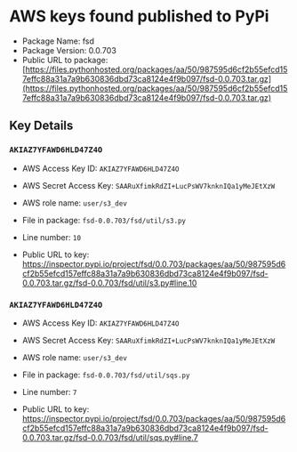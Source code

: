 # AWS keys found published to PyPi

* Package Name: fsd
* Package Version: 0.0.703
* Public URL to package: [https://files.pythonhosted.org/packages/aa/50/987595d6cf2b55efcd157effc88a31a7a9b630836dbd73ca8124e4f9b097/fsd-0.0.703.tar.gz](https://files.pythonhosted.org/packages/aa/50/987595d6cf2b55efcd157effc88a31a7a9b630836dbd73ca8124e4f9b097/fsd-0.0.703.tar.gz)

## Key Details

### `AKIAZ7YFAWD6HLD47Z4O`

* AWS Access Key ID: `AKIAZ7YFAWD6HLD47Z4O`
* AWS Secret Access Key: `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` 
* AWS role name: `user/s3_dev`
* File in package: `fsd-0.0.703/fsd/util/s3.py`
* Line number: `10`

* Public URL to key: https://inspector.pypi.io/project/fsd/0.0.703/packages/aa/50/987595d6cf2b55efcd157effc88a31a7a9b630836dbd73ca8124e4f9b097/fsd-0.0.703.tar.gz/fsd-0.0.703/fsd/util/s3.py#line.10



### `AKIAZ7YFAWD6HLD47Z4O`

* AWS Access Key ID: `AKIAZ7YFAWD6HLD47Z4O`
* AWS Secret Access Key: `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` 
* AWS role name: `user/s3_dev`
* File in package: `fsd-0.0.703/fsd/util/sqs.py`
* Line number: `7`

* Public URL to key: https://inspector.pypi.io/project/fsd/0.0.703/packages/aa/50/987595d6cf2b55efcd157effc88a31a7a9b630836dbd73ca8124e4f9b097/fsd-0.0.703.tar.gz/fsd-0.0.703/fsd/util/sqs.py#line.7


